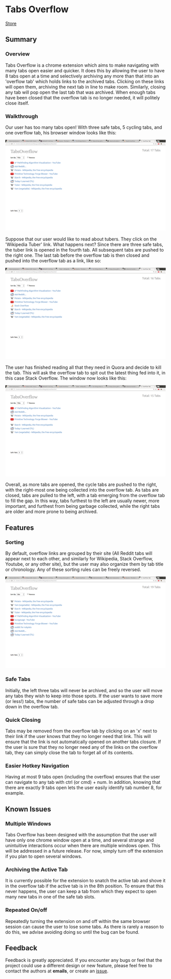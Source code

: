 # Tabs Overflow

[Store][spill-tab]

[spill-tab]: https://chrome.google.com/webstore/detail/spill-tab/deangolalcdkjhlhiipidbjkofoaemdn


## Summary

### Overview

Tabs Overflow is a chrome extension which aims to make navigating with many tabs
open easier and quicker.  It does this by allowing the user to have 8 tabs open
at a time and selectively archiving any more than that into an 'overflow tab'
which holds links to the archived tabs.  Clicking on these links will open them,
archiving the next tab in line to make room.  Similarly, closing any tab will
pop open the last tab that was archived.  When enough tabs have been closed that
the overflow tab is no longer needed, it will politely close itself.

### Walkthrough

Our user has too many tabs open!  With three safe tabs, 5 cycling tabs,
and one overflow tab, his browser window looks like this:

![First Walkthrough Image](images/walkthrough_first.png)

Suppose that our user would like to read about tubers.  They click on the
'Wikipedia Tuber' link.  What happens next?  Since there are three safe tabs,
the tuber link is opened in the fourth tab. All subsequent tabs are pushed to
the right one.  The last tab before the overflow tab is then closed and pushed
into the overflow tab as a link, like so:

![Second Walkthrough Image](images/walkthrough_second.png)

The user has finished reading all that they need in Quora and decide to kill the
tab.  This will ask the overflow tab to spit out the latest thing fed into it,
in this case Stack Overflow.  The window now looks like this:

![Third Walkthrough Image](images/walkthrough_third.png)

Overall, as more tabs are opened, the cycle tabs are pushed to the right, with
the right-most one being collected into the overflow tab.  As tabs are closed,
tabs are pulled to the left, with a tab emerging from the overflow tab to fill
the gap.  In this way, tabs furthest to the left are usually newer, more important,
and furthest from being garbage collected, while the right tabs are older and
more prone to being archived.

## Features

### Sorting

By default, overflow links are grouped by
their site (All Reddit tabs will appear next to each other, and similarly for
Wikipedia, Stack Overflow, Youtube, or any other site), but the user may also
organize them by tab title or chronology.  Any of these sorting rules can be freely
reversed.

![Image of Sorted](images/sorting.png)

### Safe Tabs

Initially, the left three tabs will
never be archived, and so the user will move any tabs they wish to keep into those
spots.  If the user wants to save more (or less!) tabs, the number of safe tabs
can be adjusted through a drop down in the overflow tab.

### Quick Closing

Tabs may be removed from the overflow tab by clicking on an 'x' next to their
link if the user knows that they no longer need that link.  This will ensure that
the link is not automatically opened on another tabs closure.  If the user is sure
that they no longer need any of the links on the overflow tab, they can simply
close the tab to forget all of its contents.

###  Easier Hotkey Navigation

Having at most 9 tabs open (including the overflow) ensures that the user can
navigate to any tab with ctrl (or cmd) + num.  In addition, knowing that there
are exactly 9 tabs open lets the user easily identify tab number 8, for example.

## Known Issues

### Multiple Windows

Tabs Overflow has been designed with the assumption that the user will have only
one chrome window open at a time, and several strange and unintuitive interactions
occur when there are multiple windows open.  This will be addressed in a future
release.  For now, simply turn off the extension if you plan to open several windows.

### Archiving the Active Tab

It is currently possible for the extension to snatch the active tab and shove it
in the overflow tab if the active tab is in the 8th position.  To ensure that this
never happens, the user can keep a tab from which they expect to open many new tabs
in one of the safe tab slots.

### Repeated On/off

Repeatedly turning the extension on and off within the same browser session can
cause the user to lose some tabs.  As there is rarely a reason to do this, we
advise avoiding doing so until the bug can be found.


## Feedback

Feedback is greatly appreciated.  If you encounter any bugs or feel that the
project could use a different design or new feature, please feel free to
contact the authors at **emails**, or create an [issue][issue].

[issue]: https://github.com/robertschneiderman/tab-overflow/issues/new
